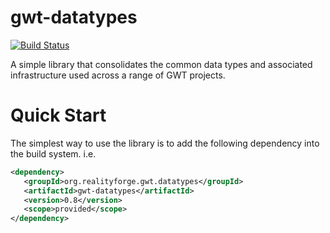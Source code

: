 gwt-datatypes
=============

[![Build Status](https://secure.travis-ci.org/realityforge/gwt-datatypes.svg?branch=master)](http://travis-ci.org/realityforge/gwt-datatypes)

A simple library that consolidates the common data types and associated
infrastructure used across a range of GWT projects.

Quick Start
===========

The simplest way to use the library is to add the following dependency
into the build system. i.e.

```xml
<dependency>
   <groupId>org.realityforge.gwt.datatypes</groupId>
   <artifactId>gwt-datatypes</artifactId>
   <version>0.8</version>
   <scope>provided</scope>
</dependency>
```
